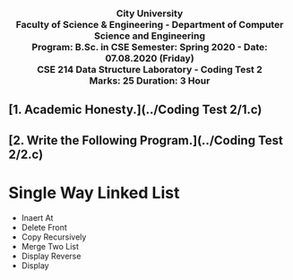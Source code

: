 <h3 align="center">
City University<br/>
Faculty of Science & Engineering - Department of Computer Science and Engineering<br/>
Program: B.Sc. in CSE  Semester: Spring 2020 - Date: 07.08.2020 (Friday)<br/>
CSE 214 Data Structure Laboratory - Coding Test 2<br/>
Marks: 25  Duration: 3 Hour
</h3>

## [1. Academic Honesty.](../Coding Test 2/1.c)

## [2. Write the Following Program.](../Coding Test 2/2.c)

# Single Way Linked List
* Inaert At
* Delete Front
* Copy Recursively
* Merge Two List
* Display Reverse
* Display
